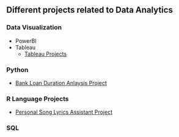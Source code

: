 
## Different projects related to Data Analytics

### Data Visualization
- PowerBI
- Tableau
  - [Tableau Projects](/Data-Analytics/Tableau%20Projects/)

### Python
  - [Bank Loan Duration Anlaysis Project](/Data-Analytics/Python%20Projects/)

### R Language Projects
  - [Personal Song Lyrics Assistant Project](/Data-Analytics/Personal%20Song%20Lyrics%20Assistant/)
  

### SQL
